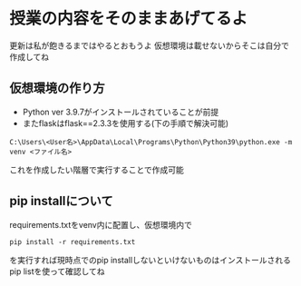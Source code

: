 # 授業の内容をそのままあげてるよ
更新は私が飽きるまではやるとおもうよ
仮想環境は載せないからそこは自分で作成してね

## 仮想環境の作り方
 - Python ver 3.9.7がインストールされていることが前提
 - またflaskはflask==2.3.3を使用する(下の手順で解決可能)
```
C:\Users\<User名>\AppData\Local\Programs\Python\Python39\python.exe -m venv <ファイル名>
```
これを作成したい階層で実行することで作成可能

## pip installについて
requirements.txtをvenv内に配置し、仮想環境内で
```
pip install -r requirements.txt
```
を実行すれば現時点でのpip installしないといけないものはインストールされる
pip listを使って確認してね
